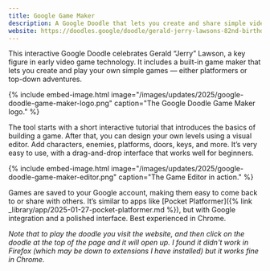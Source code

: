 ```yaml
---
title: Google Game Maker
description: A Google Doodle that lets you create and share simple video games.
website: https://doodles.google/doodle/gerald-jerry-lawsons-82nd-birthday/
---
```


This interactive Google Doodle celebrates Gerald “Jerry” Lawson, a key figure in early video game technology. It includes a built-in game maker that lets you create and play your own simple games — either platformers or top-down adventures.

{% include embed-image.html image="/images/updates/2025/google-doodle-game-maker-logo.png" caption="The Google Doodle Game Maker logo." %}

The tool starts with a short interactive tutorial that introduces the basics of building a game. After that, you can design your own levels using a visual editor. Add characters, enemies, platforms, doors, keys, and more. It’s very easy to use, with a drag-and-drop interface that works well for beginners.

{% include embed-image.html image="/images/updates/2025/google-doodle-game-maker-editor.png" caption="The Game Editor in action." %}

Games are saved to your Google account, making them easy to come back to or share with others. It’s similar to apps like [Pocket Platformer]({% link _library/app/2025-01-27-pocket-platformer.md %}), but with Google integration and a polished interface. Best experienced in Chrome.

*Note that to play the doodle you visit the website, and then click on the doodle at the top of the page and it will open up. I found it didn't work in Firefox (which may be down to extensions I have installed) but it works fine in Chrome.*
